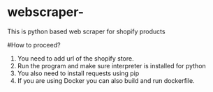 # webscraper-
This is python based web scraper for shopify products

#How to proceed?

1. You need to add url of the shopify store.
2. Run the program and make sure interpreter is installed for python
3. You also need to install requests using pip
4. If you are using Docker you can also build and run dockerfile.   
